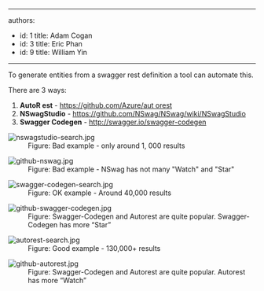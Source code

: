 

---
authors:
  - id: 1
    title: Adam Cogan
  - id: 3
    title: Eric Phan
  - id: 9
    title: William Yin
---




<span class='intro'> <p>To generate entities from a&#160;swagger rest definition a tool can automate this. <br></p><p>There are 3 ways&#58; <br></p> </span>

<ol><li> 
      <b>AutoR est</b> -&#160;<a href="https&#58;//github.com/Azure/autorest" target="_blank">https&#58;//github.com/Azure/aut orest</a><br></li><li> 
      <b>NSwagStudio</b> -&#160;<a href="https&#58;//github.com/NSwag/NSwag/wiki/NSwagStudio" target="_blank">https&#58;//github.com/NSwag/NSwag/wiki/NSwagStudio</a><br></li><li>
      <b>Swagger&#160;Codegen</b> -&#160;<a href="http&#58;//swagger.io/swagger-codegen">http&#58;//swagger.io/swagger-codegen</a>​<br></li></ol><dl class="badImage"><dt> <img src="/PublishingImages/nswagstudio-search.jpg" alt="nswagstudio-search.jpg" /> </dt><dd>Figure&#58; Bad example - only around 1, 000 results <br></dd></dl><dl class="badImage"><dt> <img src="/PublishingImages/github-nswag.jpg" alt="github-nswag.jpg" /> </dt><dd>Figure&#58; Bad example - NSwag has&#160;not many &quot;Watch&quot; and &quot;Star&quot;<br></dd></dl><dl class="image"><dt> <img src="/PublishingImages/swagger-codegen-search.jpg" alt="swagger-codegen-search.jpg" /></dt><dd>Figure&#58; OK example - Around 40,000 results<br></dd></dl><dl class="image"><dt> <img src="/PublishingImages/github-swagger-codegen.jpg" alt="github-swagger-codegen.jpg" style="margin&#58;0px;" /></dt><dd>Figure&#58; Swagger-Codegen and Autorest are quite popular. Swagger-Codegen has more “Star”&#160;<br></dd></dl><dl class="goodImage"><dt> <img src="/PublishingImages/autorest-search.jpg" alt="autorest-search.jpg" /> </dt><dd>Figure&#58; Good example - 130,000+ results</dd></dl><dl class="goodImage"><dt><img src="/PublishingImages/github-autorest.jpg" alt="github-autorest.jpg" style="margin&#58;0px;" /><br></dt><dd>Figure&#58;&#160;Swagger-Codegen and Autorest are quite popular. Autorest has more “Watch”<br></dd></dl>


